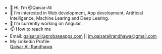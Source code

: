 - 👋 Hi, I’m @Qaisar-Ali
- 👀 I’m interested in Web development, App development, Artificial Intelligence, Machine Learing and Deep Learing.
- 🌱 I’m currently working on Angular.
- 📫 How to reach me 
-   Email: qaisar.ali@probaseapps.com || im.qaisaralirandhawa@gmail.com 
- My Linkedin Profile:    <div class="badge-base LI-profile-badge" data-locale="en_US" data-size="large" data-theme="dark" data-type="HORIZONTAL" data-vanity="qaisar-ali-randhawa-0659a81a1" data-version="v1"><a class="badge-base__link LI-simple-link" href="https://pk.linkedin.com/in/qaisar-ali-randhawa-0659a81a1?trk=profile-badge">Qaisar Ali Randhawa</a></div>
